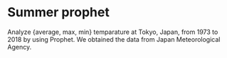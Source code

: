 # Summer prophet

Analyze {average, max, min} temparature at Tokyo, Japan, from 1973 to 2018 by using Prophet. We obtained the data from Japan Meteorological Agency.
